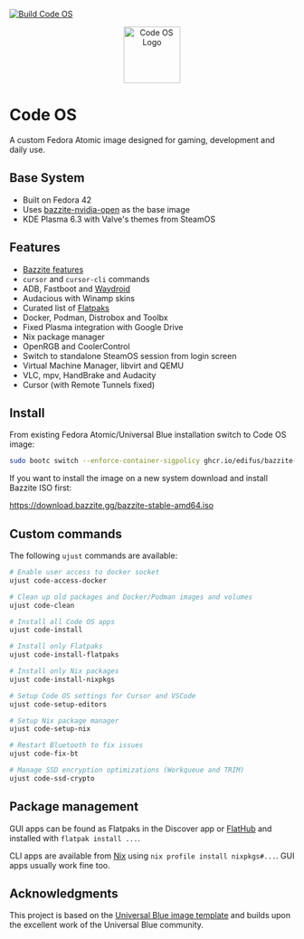 [![Build Code OS](https://github.com/edifus/bazzite-nvidia-open/actions/workflows/build.yml/badge.svg)](https://github.com/edifus/bazzite-nvidia-open/actions/workflows/build.yml)

<div align="center">
  <picture>
    <source media="(prefers-color-scheme: light)" srcset="https://raw.githubusercontent.com/edifus/bazzite-nvidia-open/refs/heads/main/repo_files/code-logo-black.png">
    <img alt="Code OS Logo" src="https://raw.githubusercontent.com/edifus/bazzite-nvidia-open/refs/heads/main/repo_files/code-logo-white.png" width="100">
  </picture>
</div>

# Code OS

A custom Fedora Atomic image designed for gaming, development and daily use.

## Base System

- Built on Fedora 42
- Uses [bazzite-nvidia-open](https://bazzite.gg/) as the base image
- KDE Plasma 6.3 with Valve's themes from SteamOS

## Features

- [Bazzite features](https://github.com/ublue-os/bazzite#about--features)
- `cursor` and `cursor-cli` commands
- ADB, Fastboot and [Waydroid](https://docs.bazzite.gg/Installing_and_Managing_Software/Waydroid_Setup_Guide/)
- Audacious with Winamp skins
- Curated list of [Flatpaks](https://github.com/edifus/bazzite-nvidia-open/blob/main/repo/flatpaks)
- Docker, Podman, Distrobox and Toolbx
- Fixed Plasma integration with Google Drive
- Nix package manager
- OpenRGB and CoolerControl
- Switch to standalone SteamOS session from login screen
- Virtual Machine Manager, libvirt and QEMU
- VLC, mpv, HandBrake and Audacity
- Cursor (with Remote Tunnels fixed)

## Install

From existing Fedora Atomic/Universal Blue installation switch to Code OS image:

```bash
sudo bootc switch --enforce-container-sigpolicy ghcr.io/edifus/bazzite-nvidia-open:latest
```

If you want to install the image on a new system download and install Bazzite ISO first:

<https://download.bazzite.gg/bazzite-stable-amd64.iso>

## Custom commands

The following `ujust` commands are available:

```bash
# Enable user access to docker socket
ujust code-access-docker

# Clean up old packages and Docker/Podman images and volumes
ujust code-clean

# Install all Code OS apps
ujust code-install

# Install only Flatpaks
ujust code-install-flatpaks

# Install only Nix packages
ujust code-install-nixpkgs

# Setup Code OS settings for Cursor and VSCode
ujust code-setup-editors

# Setup Nix package manager
ujust code-setup-nix

# Restart Bluetooth to fix issues
ujust code-fix-bt

# Manage SSD encryption optimizations (Workqueue and TRIM)
ujust code-ssd-crypto
```

## Package management

GUI apps can be found as Flatpaks in the Discover app or [FlatHub](https://flathub.org/) and installed with `flatpak install ...`.

CLI apps are available from [Nix](https://search.nixos.org/packages) using `nix profile install nixpkgs#...`. GUI apps usually work fine too.

## Acknowledgments

This project is based on the [Universal Blue image template](https://github.com/ublue-os/image-template) and builds upon the excellent work of the Universal Blue community.
